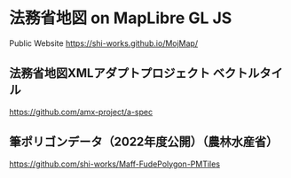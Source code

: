 # 法務省地図 on MapLibre GL JS
Public Website
https://shi-works.github.io/MojMap/

## 法務省地図XMLアダプトプロジェクト ベクトルタイル
https://github.com/amx-project/a-spec

## 筆ポリゴンデータ（2022年度公開）（農林水産省）
https://github.com/shi-works/Maff-FudePolygon-PMTiles
